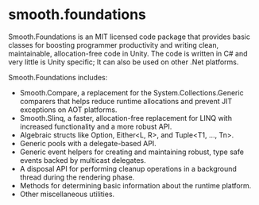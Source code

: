 smooth.foundations
==================

Smooth.Foundations is an MIT licensed code package that provides basic classes for boosting programmer productivity and writing clean, maintainable, allocation-free code in Unity.  The code is written in C# and very little is Unity specific; It can also be used on other .Net platforms.

Smooth.Foundations includes:

- Smooth.Compare, a replacement for the System.Collections.Generic comparers that helps reduce runtime allocations and prevent JIT exceptions on AOT platforms.
- Smooth.Slinq, a faster, allocation-free replacement for LINQ with increased functionality and a more robust API.
- Algebraic structs like Option<T>, Either<L, R>, and Tuple<T1, ..., Tn>.
- Generic pools with a delegate-based API.
- Generic event helpers for creating and maintaining robust, type safe events backed by multicast delegates.
- A disposal API for performing cleanup operations in a background thread during the rendering phase.
- Methods for determining basic information about the runtime platform.
- Other miscellaneous utilities.
